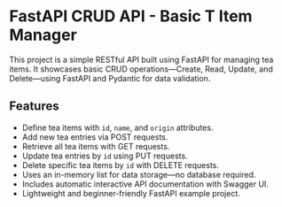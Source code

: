 # FastAPI CRUD API - Basic T Item Manager

This project is a simple RESTful API built using FastAPI for managing tea items. It showcases basic CRUD operations—Create, Read, Update, and Delete—using FastAPI and Pydantic for data validation.

## Features

- Define tea items with `id`, `name`, and `origin` attributes.
- Add new tea entries via POST requests.
- Retrieve all tea items with GET requests.
- Update tea entries by `id` using PUT requests.
- Delete specific tea items by `id` with DELETE requests.
- Uses an in-memory list for data storage—no database required.
- Includes automatic interactive API documentation with Swagger UI.
- Lightweight and beginner-friendly FastAPI example project.